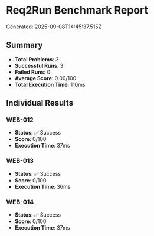 # Req2Run Benchmark Report

Generated: 2025-09-08T14:45:37.515Z

## Summary
- **Total Problems**: 3
- **Successful Runs**: 3
- **Failed Runs**: 0
- **Average Score**: 0.00/100
- **Total Execution Time**: 110ms

## Individual Results
### WEB-012
- **Status**: ✅ Success
- **Score**: 0/100
- **Execution Time**: 37ms


### WEB-013
- **Status**: ✅ Success
- **Score**: 0/100
- **Execution Time**: 36ms


### WEB-014
- **Status**: ✅ Success
- **Score**: 0/100
- **Execution Time**: 37ms

